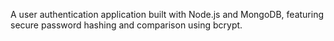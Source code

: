 A user authentication application built with Node.js and MongoDB, featuring secure password hashing and comparison using bcrypt.